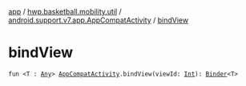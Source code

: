 [app](../../index.md) / [hwp.basketball.mobility.util](../index.md) / [android.support.v7.app.AppCompatActivity](index.md) / [bindView](.)

# bindView

`fun <T : `[`Any`](https://kotlinlang.org/api/latest/jvm/stdlib/kotlin/-any/index.html)`> `[`AppCompatActivity`](https://developer.android.com/reference/android/support/v7/app/AppCompatActivity.html)`.bindView(viewId: `[`Int`](https://kotlinlang.org/api/latest/jvm/stdlib/kotlin/-int/index.html)`): `[`Binder`](../-binder/index.md)`<T>`